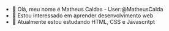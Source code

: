 - 👋 Olá, meu nome é Matheus Caldas - User:@MatheusCalda
- 👀 Estou interessado em aprender desenvolvimento web
- 🌱 Atualmente estou estudando HTML, CSS e Javascritpt
<!---
MatheusCalda/MatheusCalda is a ✨ special ✨ repository because its `README.md` (this file) appears on your GitHub profile.
You can click the Preview link to take a look at your changes.
--->
